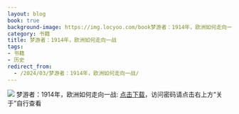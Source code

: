 ```yaml
---
layout: blog
book: true
background-image: https://img.locyoo.com/book梦游者：1914年，欧洲如何走向一战.jpg
category: 书籍
title: 梦游者：1914年，欧洲如何走向一战
tags:
- 书籍
- 历史
redirect_from:
  - /2024/03/梦游者：1914年，欧洲如何走向一战/
---
```

![](https://img.locyoo.com/book梦游者：1914年，欧洲如何走向一战.jpg)
梦游者：1914年，欧洲如何走向一战: <a name = "ref1" href="https://url18.ctfile.com/f/50983618-1357864694-1ce532?p=3619">点击下载</a>，访问密码请点击右上方“关于”自行查看